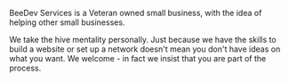 <p>
                        BeeDev Services is a Veteran owned small business, with the idea of helping other small businesses.
                    </p>
                    <p>
                    We take the hive mentality personally.  Just because we have the skills to build a website or set up a network doesn't mean you don't have ideas on what you want.  We welcome - in fact we insist that you are part of the process.
                    </p>